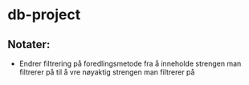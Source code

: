 # db-project

## Notater:
- Endrer filtrering på foredlingsmetode fra å inneholde strengen man filtrerer på til å vre nøyaktig strengen man filtrerer på